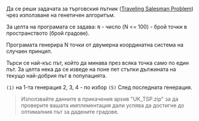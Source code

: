 Да се реши задачата за търговския пътник ([Traveling Salesman Problem](https://en.wikipedia.org/wiki/Travelling_salesman_problem)) чрез
използване на генетичен алгоритъм.

За целта на програмата се задава: `N` - число (N <= 100) - брой точки в пространството (брой градове).

Програмата генерира N точки от двумерна координатна система на случаен принцип.

Търси се най-къс път, който да минава през всяка точка само по един път. За целта нека да се изведе на поне пет стъпки дължината на текущо
най-добрия път в популацията.

`(1)` на 1-та генерация 2, 3, 4 - по избор
`(5)` След последната генерация.

> Използвайте данните в прикачения архив "UK_TSP.zip" за да проверите вашата имплементация дали успява да достигне до оптималния път за дадените градове.

